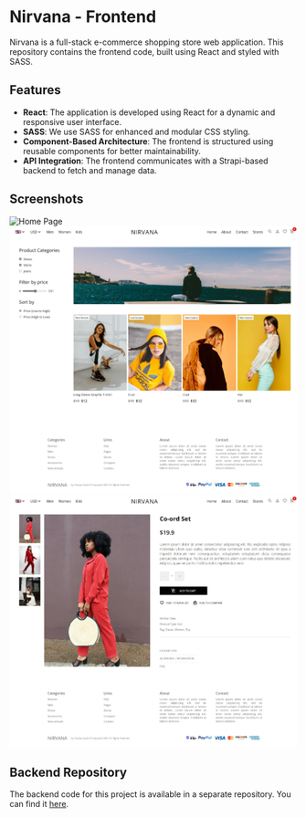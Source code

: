 # Nirvana - Frontend

Nirvana is a full-stack e-commerce shopping store web application. This repository contains the frontend code, built using React and styled with SASS.

## Features

- **React**: The application is developed using React for a dynamic and responsive user interface.
- **SASS**: We use SASS for enhanced and modular CSS styling.
- **Component-Based Architecture**: The frontend is structured using reusable components for better maintainability.
- **API Integration**: The frontend communicates with a Strapi-based backend to fetch and manage data.

## Screenshots

![Home Page](/public/img/home.png)
![Products Page](/public/img/products.png)
![Cart Page](/public/img/product.png)



## Backend Repository

The backend code for this project is available in a separate repository. You can find it [here](https://github.com/ananya-gta/api).




